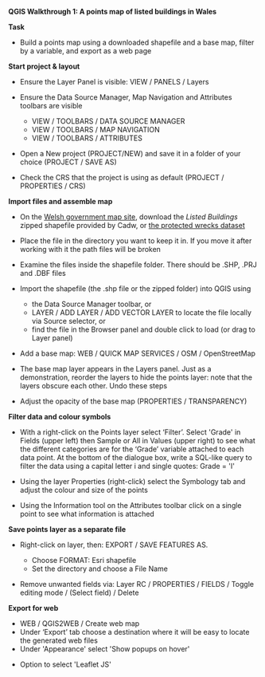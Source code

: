 **QGIS Walkthrough 1: A points map of listed buildings in Wales**

**Task**

- Build a points map using a downloaded shapefile and a base map, filter by a variable, and export as a web page

**Start project & layout**

- Ensure the Layer Panel is visible: VIEW / PANELS / Layers

- Ensure the Data Source Manager, Map Navigation and Attributes toolbars are visible
  - VIEW / TOOLBARS / DATA SOURCE MANAGER
  - VIEW / TOOLBARS / MAP NAVIGATION
  - VIEW / TOOLBARS / ATTRIBUTES

- Open a New project (PROJECT/NEW) and save it in a folder of your choice (PROJECT / SAVE AS)

- Check the CRS that the project is using as default (PROJECT / PROPERTIES / CRS)

**Import files and assemble map**

- On the [Welsh government map site](https://datamap.gov.wales/layers/inspire-wg:Cadw_ListedBuildings), download the *Listed Buildings* zipped shapefile provided by Cadw, or [the protected wrecks dataset](https://datamap.gov.wales/layers/inspire-wg:Cadw_DesignatedWrecks)

- Place the file in the directory you want to keep it in. If you move it after working with it the path files will be broken

- Examine the files inside the shapefile folder. There should be .SHP, .PRJ and .DBF files

- Import the shapefile (the .shp file or the zipped folder) into QGIS using
  - the Data Source Manager toolbar, or
  - LAYER / ADD LAYER / ADD VECTOR LAYER to locate the file locally via Source selector, or
  - find the file in the Browser panel and double click to load (or drag to Layer panel)

- Add a base map: WEB / QUICK MAP SERVICES / OSM / OpenStreetMap

- The base map layer appears in the Layers panel. Just as a demonstration, reorder the layers to hide the points layer: note that the layers obscure each other. Undo these steps

- Adjust the opacity of the base map (PROPERTIES / TRANSPARENCY)

**Filter data and colour symbols**

- With a right-click on the Points layer select ‘Filter’. Select 'Grade' in Fields (upper left) then Sample or All in Values (upper right) to see what the different categories are for the ‘Grade’ variable attached to each data point. At the bottom of the dialogue box, write a SQL-like query to filter the data using a capital letter i and single quotes: Grade = 'I'

- Using the layer Properties (right-click) select the Symbology tab and adjust the colour and size of the points

- Using the Information tool on the Attributes toolbar click on a single point to see what information is attached

**Save points layer as a separate file**

- Right-click on layer, then: EXPORT / SAVE FEATURES AS. 
  - Choose FORMAT: Esri shapefile
  - Set the directory and choose a File Name

- Remove unwanted fields via: Layer RC / PROPERTIES / FIELDS / Toggle editing mode / (Select field) / Delete

**Export for web**

- WEB / QGIS2WEB / Create web map
- Under ‘Export’ tab choose a destination where it will be easy to locate the generated web files
- Under 'Appearance' select 'Show popups on hover'
<!-- - Under 'Appearance / Add Layers list', select a 'Collapsed Layers' list -->
- Option to select 'Leaflet JS'
